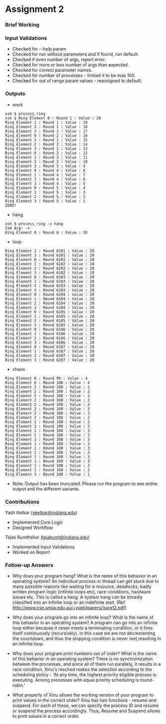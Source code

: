 # Assignment 2

### Brief Working


### Input Validations
- Checked for --help param
- Checked for run without parameters and if found, run default.
- Checked if even number of args, report error.
- Checked for more or less number of args than expected.
- Checked for correct parameter names.
- Checked for number of processes - limited it to be max 100.
- Checked for out of range param values - reassigned to default.

### Outputs
- work
```
xsh $ process_ring
xsh $ Ring Element 0 : Round 1 : Value : 20
Ring Element 1 : Round 1 : Value : 19
Ring Element 2 : Round 1 : Value : 18
Ring Element 3 : Round 1 : Value : 17
Ring Element 0 : Round 2 : Value : 16
Ring Element 1 : Round 2 : Value : 15
Ring Element 2 : Round 2 : Value : 14
Ring Element 3 : Round 2 : Value : 13
Ring Element 0 : Round 3 : Value : 12
Ring Element 1 : Round 3 : Value : 11
Ring Element 2 : Round 3 : Value : 10
Ring Element 3 : Round 3 : Value : 9
Ring Element 0 : Round 4 : Value : 8
Ring Element 1 : Round 4 : Value : 7
Ring Element 2 : Round 4 : Value : 6
Ring Element 3 : Round 4 : Value : 5
Ring Element 0 : Round 5 : Value : 4
Ring Element 1 : Round 5 : Value : 3
Ring Element 2 : Round 5 : Value : 2
Ring Element 3 : Round 5 : Value : 1
ZERO!
```

- hang
```
xsh $ process_ring -v hang
Cmd Arg: -v
Ring Element 0 : Round 6 : Value : 20
```

- loop
```
Ring Element 2 : Round 6101 : Value : 20
Ring Element 3 : Round 6101 : Value : 20
Ring Element 0 : Round 6102 : Value : 20
Ring Element 1 : Round 6102 : Value : 20
Ring Element 2 : Round 6102 : Value : 20
Ring Element 3 : Round 6102 : Value : 20
Ring Element 0 : Round 6103 : Value : 20
Ring Element 1 : Round 6103 : Value : 20
Ring Element 2 : Round 6103 : Value : 20
Ring Element 3 : Round 6103 : Value : 20
Ring Element 0 : Round 6104 : Value : 20
Ring Element 1 : Round 6104 : Value : 20
Ring Element 2 : Round 6104 : Value : 20
Ring Element 3 : Round 6104 : Value : 20
Ring Element 0 : Round 6105 : Value : 20
Ring Element 1 : Round 6105 : Value : 20
Ring Element 2 : Round 6105 : Value : 20
Ring Element 3 : Round 6105 : Value : 20
Ring Element 0 : Round 6106 : Value : 20
Ring Element 1 : Round 6106 : Value : 20
Ring Element 2 : Round 6106 : Value : 20
Ring Element 3 : Round 6106 : Value : 20
Ring Element 0 : Round 6107 : Value : 20
Ring Element 1 : Round 6107 : Value : 20
Ring Element 2 : Round 6107 : Value : 20
Ring Element 3 : Round 6107 : Value : 20
```

- chaos
```
Ring Element 0 : Round 99 : Value : 4
Ring Element 0 : Round 100 : Value : 4
Ring Element 2 : Round 100 : Value : 2
Ring Element 2 : Round 100 : Value : 2
Ring Element 2 : Round 100 : Value : 2
Ring Element 2 : Round 100 : Value : 2
Ring Element 2 : Round 100 : Value : 2
Ring Element 2 : Round 100 : Value : 2
Ring Element 2 : Round 100 : Value : 2
Ring Element 2 : Round 100 : Value : 2
Ring Element 2 : Round 100 : Value : 2
Ring Element 2 : Round 100 : Value : 2
Ring Element 1 : Round 100 : Value : 3
Ring Element 1 : Round 100 : Value : 3
Ring Element 1 : Round 100 : Value : 3
Ring Element 1 : Round 100 : Value : 3
Ring Element 1 : Round 100 : Value : 3
Ring Element 1 : Round 100 : Value : 3
Ring Element 1 : Round 100 : Value : 3
Ring Element 1 : Round 100 : Value : 3
Ring Element 1 : Round 100 : Value : 3
Ring Element 1 : Round 100 : Value : 3
Ring Element 3 : Round 100 : Value : 1
```

- Note: Output has been truncated. Please run the program to see entire output and the different variants.

### Contributions
Yash Ketkar (yketkar@indiana.edu)
- Implemented Core Logic
- Designed Workflow

Tejas Kumthekar (tejakumt@indiana.edu)
- Implemented Input Validations
- Worked on Report

### Follow-up Answers

- Why does your program hang? What is the name of this behavior in an operating system? 
An individual process or thread can get stuck due to many possible reasons like waiting for a resource, deadlocks, badly written program logic (infinite loops etc), race conditions, hardware issues etc. 
This is called a hang. A system hang can be broadly classified into an infinite loop or an indefinite wait.
(Ref. http://www.cse.unsw.edu.au/~yueli/papers/issre12.pdf) 

- Why does your program go into an infinite loop? What is the name of this behavior in an operating system?
A program can go into an infinite loop either because it never meets a terminating condition, or it fires itself continuously (recursively).
In this case we are not decrementing the countdown, and thus the stopping condition is never met,resulting in  an infinite loop.

- Why does your program print numbers out of order? What is the name of this behavior in an operating system? There is no synchronization between the processes, and since all of them run parallely, it results in a race condition. Xinu's resched makes the selection according to the scheduling policy - 'At any time, the highest priority eligible process is executing. Among
processes with equal priority scheduling is round-robin.'

- What property of Xinu allows the working version of your program to print values in the correct order? Xinu has two functions - resume and suspend. For each of these, we can specify the process ID and resume or suspend the process accordingly. Thus, Resume and Suspend allows to print values in a correct order.